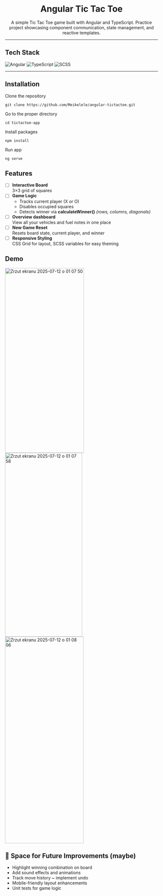 <div align="center">
  <h1 align="center">Angular Tic Tac Toe</h1>
  <p align="center">
    A simple Tic Tac Toe game built with Angular and TypeScript.  
    Practice project showcasing component communication, state management, and reactive templates.
  </p>
</div>

---

## Tech Stack

![Angular](https://img.shields.io/badge/-Angular-DD0031?style=flat-square&logo=angular&logoColor=ffffff)
![TypeScript](https://img.shields.io/badge/-TypeScript-3178C6?style=flat-square&logo=typescript&logoColor=ffffff)
![SCSS](https://img.shields.io/badge/-SCSS-CC6699?style=flat-square&logo=sass&logoColor=ffffff)

---

##  Installation

Clone the repository 
```
git clone https://github.com/Meikelele/angular-tictactoe.git
```
Go to the proper directory
```
cd tictactoe-app
```
Install packages
```
npm install
```
Run app
```
ng serve
```
## Features
- [ ] **Interactive Board**  
  3×3 grid of squares
- [ ] **Game Logic**  
  - Tracks current player (X or O)
  - Disables occupied squares
  - Detects winner via **calculateWinner()** *(rows, columns, diagonals)*
- [ ] **Overview dashboard**  
  View all your vehicles and fuel notes in one place
- [ ] **New Game Reset**  
  Resets board state, current player, and winner
- [ ] **Responsive Styling**  
  CSS Grid for layout, SCSS variables for easy theming

##  Demo

<img width="260" height="608" alt="Zrzut ekranu 2025-07-12 o 01 07 50" src="https://github.com/user-attachments/assets/8120c321-7c52-4c7d-ae04-8077e4b15751" />
<img width="254" height="605" alt="Zrzut ekranu 2025-07-12 o 01 07 58" src="https://github.com/user-attachments/assets/ba622b6f-a2e6-475d-a4c7-e68b04cee129" />
<img width="259" height="680" alt="Zrzut ekranu 2025-07-12 o 01 08 06" src="https://github.com/user-attachments/assets/c91dac0a-c38d-43b5-b3f1-4faac1ce847e" />

## 🌟 Space for Future Improvements (maybe)
- Highlight winning combination on board
- Add sound effects and animations
- Track move history ~ implement undo
- Mobile-friendly layout enhancements
- Unit tests for game logic


